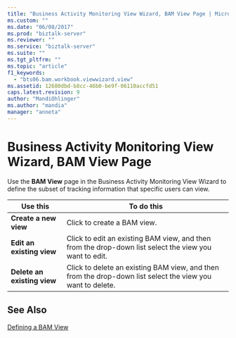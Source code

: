 ```yaml
---
title: "Business Activity Monitoring View Wizard, BAM View Page | Microsoft Docs"
ms.custom: ""
ms.date: "06/08/2017"
ms.prod: "biztalk-server"
ms.reviewer: ""
ms.service: "biztalk-server"
ms.suite: ""
ms.tgt_pltfrm: ""
ms.topic: "article"
f1_keywords: 
  - "bts06.bam.workbook.viewwizard.view"
ms.assetid: 12680dbd-b8cc-46b0-be9f-06110accfd51
caps.latest.revision: 9
author: "MandiOhlinger"
ms.author: "mandia"
manager: "anneta"
---
```

# Business Activity Monitoring View Wizard, BAM View Page
Use the **BAM View** page in the Business Activity Monitoring View Wizard to define the subset of tracking information that specific users can view.  
  
|Use this|To do this|  
|--------------|----------------|  
|**Create a new view**|Click to create a BAM view.|  
|**Edit an existing view**|Click to edit an existing BAM view, and then from the drop-down list select the view you want to edit.|  
|**Delete an existing view**|Click to delete an existing BAM view, and then from the drop-down list select the view you want to delete.|  
  
## See Also  
 [Defining a BAM View](../core/defining-a-bam-view.md)